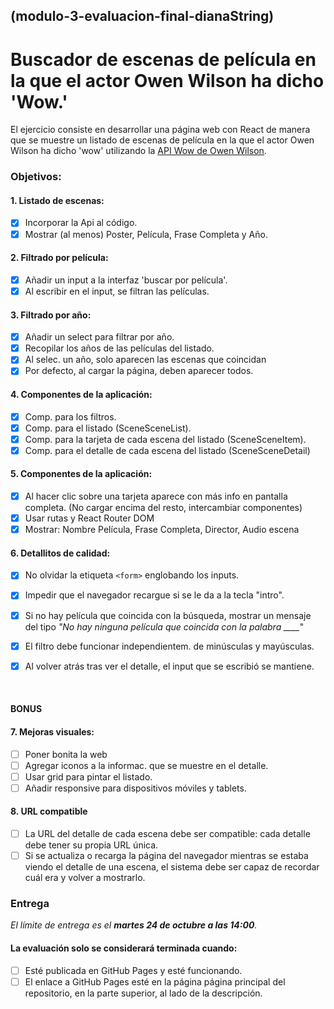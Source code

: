 ## (modulo-3-evaluacion-final-dianaString)

# Buscador de escenas de película en la que el actor Owen Wilson ha dicho 'Wow.'

El ejercicio consiste en desarrollar una página web con React de manera que se muestre un listado de escenas de película en la que el actor Owen Wilson ha dicho 'wow' utilizando la [API Wow de Owen Wilson](https://owen-wilson-wow-api.onrender.com/).

### Objetivos:

#### 1. Listado de escenas:
- [X] Incorporar la Api al código.
- [X] Mostrar (al menos) Poster, Película, Frase Completa y Año.

#### 2. Filtrado por película:
- [X] Añadir un input a la interfaz 'buscar por película'.
- [X] Al escribir en el input, se filtran las películas.

#### 3. Filtrado por año:
- [X] Añadir un select para filtrar por año.
- [X] Recopilar los años de las películas del listado.
- [X] Al selec. un año, solo aparecen las escenas que coincidan
- [X] Por defecto, al cargar la página, deben aparecer todos.

#### 4. Componentes de la aplicación:
- [X] Comp. para los filtros.
- [X] Comp. para el listado (SceneSceneList).
- [X] Comp. para la tarjeta de cada escena del listado (SceneSceneItem).
- [X] Comp. para el detalle de cada escena del listado (SceneSceneDetail)

#### 5. Componentes de la aplicación:
- [X] Al hacer clic sobre una tarjeta aparece con más info en pantalla completa. (No cargar encima del resto, intercambiar componentes)
- [X] Usar rutas y React Router DOM
- [X] Mostrar: Nombre Película, Frase Completa, Director, Audio escena

#### 6. Detallitos de calidad:
- [X] No olvidar la etiqueta ```<form>``` englobando los inputs. 
- [X] Impedir que el navegador recargue si se le da a la tecla "intro".
- [X] Si no hay película que coincida con la búsqueda, mostrar un mensaje del tipo *"No hay ninguna película que coincida con la palabra ____*"
- [X] El filtro debe funcionar independientem. de minúsculas y mayúsculas.
- [X] Al volver atrás tras ver el detalle, el input que se escribió se mantiene.


<br>

#### BONUS
#### 7. Mejoras visuales:
- [ ] Poner bonita la web
- [ ] Agregar iconos a la informac. que se muestre en el detalle.
- [ ] Usar grid para pintar el listado.
- [ ] Añadir responsive para dispositivos móviles y tablets.

#### 8. URL compatible
- [ ] La URL del detalle de cada escena debe ser compatible: cada detalle debe tener su propia URL única.
- [ ] Si se actualiza o recarga la página del navegador mientras se estaba viendo el detalle de una escena, el sistema debe ser capaz de recordar cuál era y volver a mostrarlo.

### Entrega
*El límite de entrega es el **martes 24 de octubre a las 14:00**.*

#### La evaluación solo se considerará terminada cuando:
- [ ] Esté publicada en GitHub Pages y esté funcionando.
- [ ] El enlace a GitHub Pages esté en la página página principal del repositorio, en la parte superior, al lado de la descripción.

<br>


